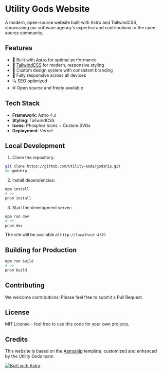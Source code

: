 # Utility Gods Website

A modern, open-source website built with Astro and TailwindCSS, showcasing our software agency's expertise and contributions to the open-source community.

## Features

- 🚀 Built with [Astro](https://astro.build) for optimal performance
- 💨 [TailwindCSS](https://tailwindcss.com) for modern, responsive styling
- 🎨 Custom design system with consistent branding
- 📱 Fully responsive across all devices
- 🔍 SEO optimized
- 🌐 Open source and freely available

## Tech Stack

- **Framework**: Astro 4.x
- **Styling**: TailwindCSS
- **Icons**: Phosphor Icons + Custom SVGs
- **Deployment**: Vercel

## Local Development

1. Clone the repository:
```bash
git clone https://github.com/Utility-Gods/godship.git
cd godship
```

2. Install dependencies:
```bash
npm install
# or
pnpm install
```

3. Start the development server:
```bash
npm run dev
# or
pnpm dev
```

The site will be available at `http://localhost:4321`

## Building for Production

```bash
npm run build
# or
pnpm build
```

## Contributing

We welcome contributions! Please feel free to submit a Pull Request.

## License

MIT License - feel free to use this code for your own projects.

## Credits

This website is based on the [Astroship](https://github.com/surjithctly/astroship) template, customized and enhanced by the Utility Gods team.

[![Built with Astro](https://astro.badg.es/v1/built-with-astro.svg)](https://astro.build)
